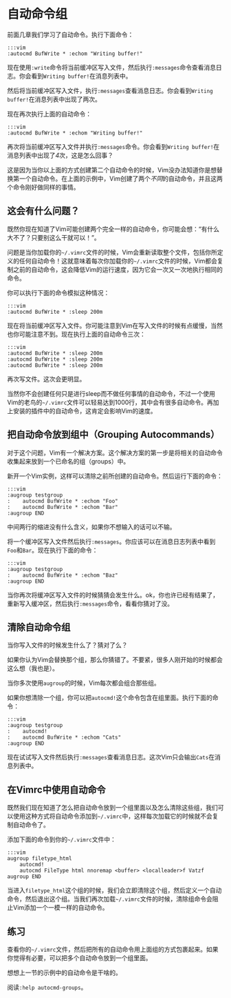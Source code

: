 自动命令组
==================

前面几章我们学习了自动命令。执行下面命令：

    :::vim
    :autocmd BufWrite * :echom "Writing buffer!"

现在使用`:write`命令将当前缓冲区写入文件，然后执行`:messages`命令查看消息日志。你会看到`Writing buffer!`在消息列表中。

然后将当前缓冲区写入文件，执行`:messages`查看消息日志。你会看到`Writing buffer!`在消息列表中出现了两次。

现在再次执行上面的自动命令：

    :::vim
    :autocmd BufWrite * :echom "Writing buffer!"

再次将当前缓冲区写入文件并执行`:messages`命令。你会看到`Writing buffer!`在消息列表中出现了*4*次，这是怎么回事？

这是因为当你以上面的方式创建第二个自动命令的时候，Vim没办法知道你是想替换第一个自动命令。在上面的示例中，Vim创建了两个*不同*的自动命令，并且这两个命令刚好做同样的事情。

这会有什么问题？
-----------

既然你现在知道了Vim可能创建两个完全一样的自动命令，你可能会想：“有什么大不了？只要别这么干就可以！”。

问题是当你加载你的`~/.vimrc`文件的时候，Vim会重新读取整个文件，包括你所定义的任何自动命令！这就意味着每次你加载你的`~/.vimrc`文件的时候，Vim都会复制之前的自动命令，这会降低Vim的运行速度，因为它会一次又一次地执行相同的命令。


你可以执行下面的命令模拟这种情况：

    :::vim
    :autocmd BufWrite * :sleep 200m

现在将当前缓冲区写入文件。你可能注意到Vim在写入文件的时候有点缓慢，当然也你可能注意不到。现在执行上面的自动命令三次：

    :::vim
    :autocmd BufWrite * :sleep 200m
    :autocmd BufWrite * :sleep 200m
    :autocmd BufWrite * :sleep 200m

再次写文件。这次会更明显。

当然你不会创建任何只是进行sleep而不做任何事情的自动命令，不过一个使用Vim的老鸟的`~/.vimrc`文件可以轻易达到1000行，其中会有很多自动命令。再加上安装的插件中的自动命令，这肯定会影响Vim的速度。

把自动命令放到组中（Grouping Autocommands）
---------------------

对于这个问题，Vim有一个解决方案。这个解决方案的第一步是将相关的自动命令收集起来放到一个已命名的组（groups）中。

新开一个Vim实例，这样可以清除之前所创建的自动命令。然后运行下面的命令：

    :::vim
    :augroup testgroup
    :    autocmd BufWrite * :echom "Foo"
    :    autocmd BufWrite * :echom "Bar"
    :augroup END

中间两行的缩进没有什么含义，如果你不想输入的话可以不输。

将一个缓冲区写入文件然后执行`:messages`。你应该可以在消息日志列表中看到`Foo`和`Bar`。现在执行下面的命令：

    :::vim
    :augroup testgroup
    :    autocmd BufWrite * :echom "Baz"
    :augroup END

当你再次将缓冲区写入文件的时候猜猜会发生什么。ok，你也许已经有结果了，重新写入缓冲区，然后执行`:messages`命令，看看你猜对了没。

清除自动命令组
---------------

当你写入文件的时候发生什么了？猜对了么？

如果你认为Vim会替换那个组，那么你猜错了。不要紧，很多人刚开始的时候都会这么想（我也是）。

当你多次使用`augroup`的时候，Vim每次都会组合那些组。

如果你想清除一个组，你可以把`autocmd!`这个命令包含在组里面。执行下面的命令：

    :::vim
    :augroup testgroup
    :    autocmd!
    :    autocmd BufWrite * :echom "Cats"
    :augroup END

现在试试写入文件然后执行`:messages`查看消息日志。这次Vim只会输出`Cats`在消息列表中。

在Vimrc中使用自动命令
--------------------------------

既然我们现在知道了怎么把自动命令放到一个组里面以及怎么清除这些组，我们可以使用这种方式将自动命令添加到`~/.vimrc`中，这样每次加载它的时候就不会复制自动命令了。

添加下面的命令到你的`~/.vimrc`文件中：

    :::vim
    augroup filetype_html
        autocmd!
        autocmd FileType html nnoremap <buffer> <localleader>f Vatzf
    augroup END

当进入`filetype_html`这个组的时候，我们会立即清除这个组，然后定义一个自动命令，然后退出这个组。当我们再次加载`~/.vimrc`文件的时候，清除组命令会阻止Vim添加一个一模一样的自动命令。

练习
---------

查看你的`~/.vimrc`文件，然后把所有的自动命令用上面组的方式包裹起来。如果你觉得有必要，可以把多个自动命令放到一个组里面。

想想上一节的示例中的自动命令是干啥的。

阅读`:help autocmd-groups`。

